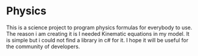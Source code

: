 # Physics
This is a science project to program physics formulas for everybody to use. The reason i am creating it is I needed Kinematic equations in my model. It is simple but i could not find a library in c# for it. I hope it will be useful for the community of developers. 
